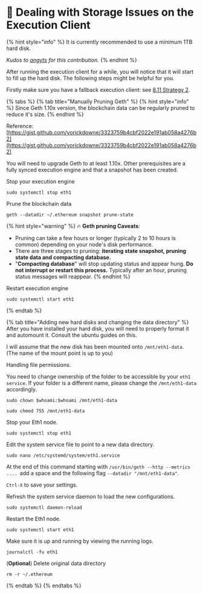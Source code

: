 # :dvd: Dealing with Storage Issues on the Execution Client

{% hint style="info" %}
It is currently recommended to use a minimum 1TB hard disk.

_Kudos to _[_angyts_](https://github.com/angyts)_ for this contribution._
{% endhint %}

After running the execution client for a while, you will notice that it will start to fill up the hard disk. The following steps might be helpful for you.

Firstly make sure you have a fallback execution client: see [8.11 Strategy 2](https://www.coincashew.com/coins/overview-eth/guide-or-how-to-setup-a-validator-on-eth2-mainnet#strategy-2-eth1-redundancy).

{% tabs %}
{% tab title="Manually Pruning Geth" %}
{% hint style="info" %}
Since Geth 1.10x version, the blockchain data can be regularly pruned to reduce it's size.
{% endhint %}

Reference: [https://gist.github.com/yorickdowne/3323759b4cbf2022e191ab058a4276b2](https://gist.github.com/yorickdowne/3323759b4cbf2022e191ab058a4276b2)

You will need to upgrade Geth to at least 1.10x. Other prerequisites are a fully synced execution engine and that a snapshot has been created.

Stop your execution engine

```
sudo systemctl stop eth1
```

Prune the blockchain data

```
geth --datadir ~/.ethereum snapshot prune-state
```

{% hint style="warning" %}
:fire: **Geth pruning Caveats**:

* Pruning can take a few hours or longer (typically 2 to 10 hours is common) depending on your node's disk performance.
* There are three stages to pruning: **iterating state snapshot, pruning state data and compacting database.**
* "**Compacting database**" will stop updating status and appear hung. **Do not interrupt or restart this process.** Typically after an hour, pruning status messages will reappear.
{% endhint %}

Restart execution engine

```
sudo systemctl start eth1
```
{% endtab %}

{% tab title="Adding new hard disks and changing the data directory" %}
After you have installed your hard disk, you will need to properly format it and automount it. Consult the ubuntu guides on this.

I will assume that the new disk has been mounted onto `/mnt/eth1-data`. (The name of the mount point is up to you)

Handling file permissions.

You need to change ownership of the folder to be accessible by your `eth1 service`. If your folder is a different name, please change the `/mnt/eth1-data` accordingly.

```
sudo chown $whoami:$whoami /mnt/eth1-data
```

```
sudo chmod 755 /mnt/eth1-data
```

Stop your Eth1 node.

```
sudo systemctl stop eth1
```

Edit the system service file to point to a new data directory.

```
sudo nano /etc/systemd/system/eth1.service
```

At the end of this command starting with `/usr/bin/geth --http --metrics .... `add a space and the following flag `--datadir "/mnt/eth1-data"`.

`Ctrl-X` to save your settings.

Refresh the system service daemon to load the new configurations.

```
sudo systemctl daemon-reload
```

Restart the Eth1 node.

```
sudo systemctl start eth1
```

Make sure it is up and running by viewing the running logs.

```
journalctl -fu eth1
```

(**Optional**) Delete original data directory

```
rm -r ~/.ethereum
```
{% endtab %}
{% endtabs %}